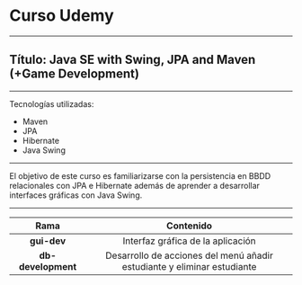 # Curso Udemy
---
## Título: Java SE with Swing, JPA and Maven (+Game Development)
---
Tecnologías utilizadas:
- Maven
- JPA
- Hibernate
- Java Swing
---

El objetivo de este curso es familiarizarse con la persistencia en BBDD relacionales con JPA e Hibernate además de aprender a desarrollar interfaces gráficas con Java Swing.

---


|Rama|Contenido|
|:-:|:-:|
|**gui-dev**|Interfaz gráfica de la aplicación|
|**db-development**|Desarrollo de acciones del menú añadir estudiante y eliminar estudiante|